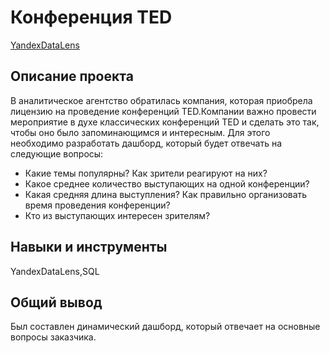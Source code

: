# Конференция TED
[YandexDataLens]((https://datalens.yandex/0be428jtqe72n))
## Описание проекта
В аналитическое агентство обратилась компания, которая приобрела лицензию на проведение конференций TED.Компании важно провести мероприятие в духе классических конференций TED и сделать это так, чтобы оно было запоминающимся и интересным. Для этого необходимо разработать дашборд, который будет отвечать на следующие вопросы:
* Какие темы популярны? Как зрители реагируют на них?
* Какое среднее количество выступающих на одной конференции?
* Какая средняя длина выступления? Как правильно организовать время проведения конференции?
* Кто из выступающих интересен зрителям?
## Навыки и инструменты
YandexDataLens,SQL
## Общий вывод
Был составлен динамический дашборд, который отвечает на основные вопросы заказчика.
